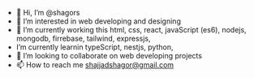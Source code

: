 - 👋 Hi, I’m @shagors
- 👀 I’m interested in web developing and designing
- 🌱 I’m currently working this html, css, react, javaScript (es6), nodejs, mongodb, firrebase, tailwind, expressjs,
- I’m currently learnin typeScript, nestjs, python,
- 💞️ I’m looking to collaborate on web developing projects
- 📫 How to reach me shajjadshagor@gmail.com

<!---
shagors/shagors is a ✨ special ✨ repository because its `README.md` (this file) appears on your GitHub profile.
You can click the Preview link to take a look at your changes.
--->
